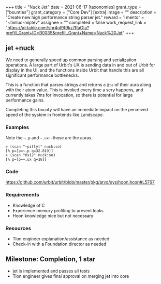 +++
title = "Nuck Jet"
date = 2021-06-17
[taxonomies]
grant_type = ["bounties"]
grant_category = ["Core Dev"]
[extra]
image = ""
description = "Create new high performance string parser jet."
reward = 1
mentor = "~timluc-miptev"
assignee = ""
completed = false
work_request_link = "https://airtable.com/shr4qt9t9kz7RaOIa?prefill_Grant+ID=B0035&prefill_Grant+Name=Nuck%20Jet"
+++

## jet +nuck
We need to generally speed up common parsing and serialization operations. A large part of Urbit's UX is sending data in and out of Urbit for display in the UI, and the functions inside Urbit that handle this are all significant performance bottlenecks.

This is a function that parses strings and returns a `@ta` of their aura along with their atom value.  This is invoked every time a scry happens, and currently takes 7ms for invocation, so there is potential for large performance gains.

Completing this bounty will have an immediate impact on the perceived speed of the system in frontends like Landscape.

### Examples
Note the `~.p` and `~.ux`--those are the auras.
```
> (scan "~pillyt" nuck:so)
[% p=[p=~.p q=32.819]]
> (scan "0x12" nuck:so)
[% p=[p=~.ux q=18]]
```
### Code
https://github.com/urbit/urbit/blob/master/pkg/arvo/sys/hoon.hoon#L5767

### Requirements
* Knowledge of C
* Experience memory profiling to prevent leaks
* Hoon knowledge nice but not necessary

### Resources
* Tlon engineer explanation/assistance as needed
* Check-in with a Foundation director as needed

## Milestone: Completion, 1 star
- jet is implemented and passes all tests
- Tlon engineer gives final approval on merging jet into core
